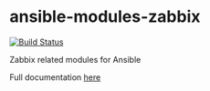 # ansible-modules-zabbix

[![Build Status](https://travis-ci.org/petercb/ansible-modules-zabbix.svg?branch=master)](https://travis-ci.org/petercb/ansible-modules-zabbix)

Zabbix related modules for Ansible

Full documentation [here](docs/ansible-modules-zabbix.md)